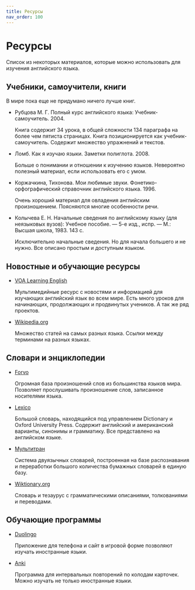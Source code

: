 ```yaml
---
title: Ресурсы
nav_order: 100
---
```


# Ресурсы

Список из некоторых материалов, которые можно использовать
для изучения английского языка.

## Учебники, самоучители, книги

В мире пока еще не придумано ничего лучше книг.

- Рубцова М. Г.  Полный курс английского языка: Учебник-самоучитель.
  2004.

  Книга содержит 34 урока, в общей сложности 134 параграфа на более
  чем пятиста страницах.  Книга позиционируется как
  учебник-самоучитель.  Содержит множество упражнений и текстов.

- Ломб.  Как я изучаю языки.  Заметки полиглота.  2008.

  Больше о понимании и отношении к изучению языков.  Невероятно
  полезный материал, если использовать его с умом.

- Коржачкина, Тихонова.  Мои любимые звуки.  Фонетико-орфографический
  справочник английского языка.  1996.
  
  Очень хороший материал для овладения английским произношением.
  Поясняются многие особенности речи.

- Колычева Е. Н.  Начальные сведения по английскому языку (для
  неязыковых вузов): Учебное пособие. — 5-е изд., испр. — М.: Высшая
  школа, 1983. 143 с.
  
  Исключительно начальные сведения.  Но для начала большего и не
  нужно.  Все описано простым и доступным языком.

## Новостные и обучающие ресурсы

- [VOA Learning English](https://learningenglish.voanews.com/)

  Мультимедийные ресурс с новостями и информацией для изучающих
  английский язык во всем мире.  Есть много уроков для начинающих,
  продолжающих и продвинутых учеников.  А так же ряд проектов.

- [Wikipedia.org](https://www.wikipedia.org/)

  Множество статей на самых разных языка.  Ссылки между терминами на
  разных языках.

## Словари и энциклопедии

- [Forvo](https://forvo.com/)

  Огромная база произношений слов из большинства языков мира.
  Позволяет прослушивать произношение слов, записанное носителями
  языка.
  
- [Lexico](https://www.lexico.com/)

  Большой словарь, находящийся под управлением Dictionary и Oxford
  University Press.  Содержит английский и американский варианты,
  синонимы и грамматику.  Все представлено на английском языке.

- [Мультитран](https://www.multitran.com/)

  Система двуязычных словарей, построенная на базе распознавания и
  переработки большого количества бумажных словарей в единую базу.

- [Wiktionary.org](https://www.wiktionary.org/)

  Словарь и тезаурус с грамматическими описаниями, толкованиями и
  переводами.

## Обучающие программы

- [Duolingo](https://www.duolingo.com/)

  Приложение для телефона и сайт в игровой форме позволяют изучать
  иностранные языки.

- [Anki](https://apps.ankiweb.net/)

  Программа для интервальных повторений по колодам карточек.  Можно
  изучать не только иностранные языки.
